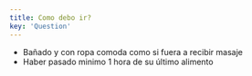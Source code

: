 ```yaml
---
title: Como debo ir?
key: 'Question'
---
```

- Bañado y con ropa comoda como si fuera a recibir masaje
- Haber pasado minimo 1 hora de su último alimento
